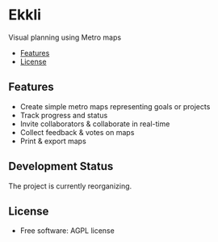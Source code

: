 # Ekkli

Visual planning using Metro maps

- [Features](#features)
- [License](#license)

## Features

* Create simple metro maps representing goals or projects
* Track progress and status
* Invite collaborators & collaborate in real-time
* Collect feedback & votes on maps
* Print & export maps

## Development Status
The project is currently reorganizing.

## License
* Free software: AGPL license
